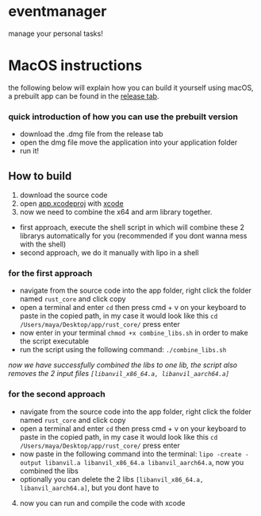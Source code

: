# eventmanager
manage your personal tasks! 

# MacOS instructions
the following below will explain how you can build it yourself using macOS, a prebuilt app can be found in the [release tab](https://github.com/AkameTheCoder/eventmanager/releases).

### quick introduction of how you can use the prebuilt version
- download the .dmg file from the release tab
- open the dmg file move the application into your application folder
- run it!
## How to build

1. download the source code
2. open [app.xcodeproj](https://github.com/AkameTheCoder/eventmanager/tree/main/app/app.xcodeproj) with [xcode](https://apps.apple.com/de/app/xcode/id497799835?l=en-GB&mt=12)
3. now we need to combine the x64 and arm library together.

- first approach, execute the shell script in which will combine these 2 librarys automatically for you (recommended if you dont wanna mess with the shell)
- second approach, we do it manually with lipo in a shell

### for the first approach
- navigate from the source code into the app folder, right click the folder named `rust_core` and click copy
- open a terminal and enter `cd` then press cmd + v on your keyboard to paste in the copied path, in my case it would look like this `cd /Users/maya/Desktop/app/rust_core/` press enter
- now enter in your terminal `chmod +x combine_libs.sh` in order to make the script executable
- run the script using the following command: `./combine_libs.sh`

*now we have successfully combined the libs to one lib, the script also removes the 2 input files `[libanvil_x86_64.a, libanvil_aarch64.a]`*

### for the second approach 
- navigate from the source code into the app folder, right click the folder named `rust_core` and click copy
- open a terminal and enter `cd` then press cmd + v on your keyboard to paste in the copied path, in my case it would look like this `cd /Users/maya/Desktop/app/rust_core/` press enter
- now paste in the following command into the terminal: `lipo -create -output libanvil.a libanvil_x86_64.a libanvil_aarch64.a`, now you combined the libs
- optionally you can delete the 2 libs `[libanvil_x86_64.a, libanvil_aarch64.a]`, but you dont have to

4. now you can run and compile the code with xcode
